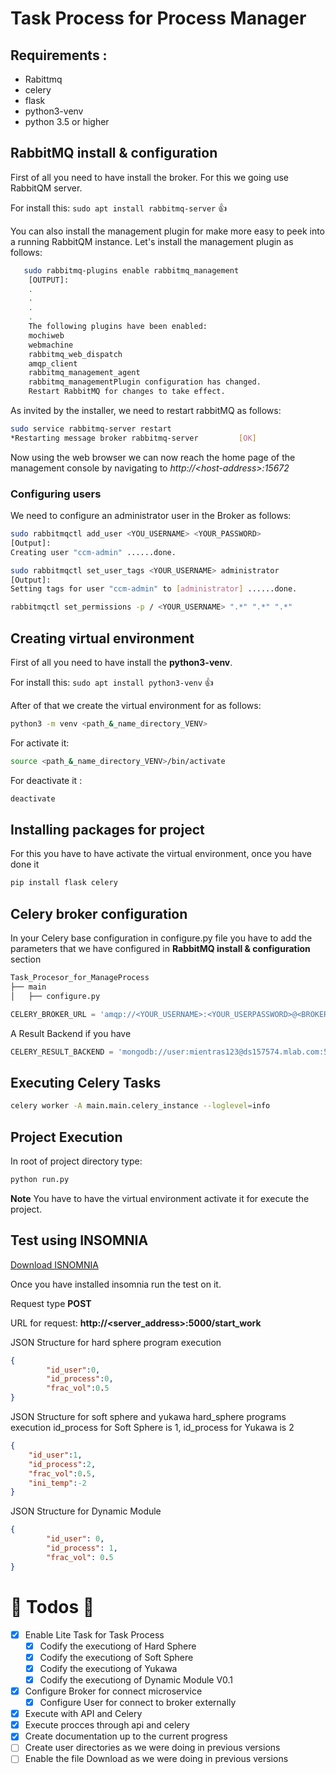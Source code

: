 # Task Process for Process Manager
## Requirements :
* Rabittmq
* celery
* flask
* python3-venv
* python 3.5 or higher

## RabbitMQ install & configuration
First of all you need to have install the broker. For this we going use RabbitQM server.

For install this: ```sudo apt install rabbitmq-server``` :+1:

You can also install the management plugin for make more easy to peek into a running RabbitQM instance. Let's install the management plugin as follows: 
```bash
   sudo rabbitmq-plugins enable rabbitmq_management
    [OUTPUT]:
    .
    .
    .
    .
    The following plugins have been enabled:  
    mochiweb  
    webmachine  
    rabbitmq_web_dispatch  
    amqp_client  
    rabbitmq_management_agent  
    rabbitmq_managementPlugin configuration has changed. 
    Restart RabbitMQ for changes to take effect.
```
As invited by the installer, we need to restart rabbitMQ as follows:
```bash
sudo service rabbitmq-server restart
*Restarting message broker rabbitmq-server         [OK]
```
Now using the web browser we can now reach the home page of the management console by navigating to *http://\<host-address\>:15672*

### Configuring users 
We need to configure an administrator user in the Broker as follows:
```bash
sudo rabbitmqctl add_user <YOU_USERNAME> <YOUR_PASSWORD>
[Output]:
Creating user "ccm-admin" ......done.

sudo rabbitmqctl set_user_tags <YOUR_USERNAME> administrator
[Output]:
Setting tags for user "ccm-admin" to [administrator] ......done.

rabbitmqctl set_permissions -p / <YOUR_USERNAME> ".*" ".*" ".*"

```

## Creating virtual environment
First of all you need to have install the **python3-venv**.

For install this: ```sudo apt install python3-venv``` :+1:

After of that we  create the virtual environment for as follows:
```bash
python3 -m venv <path_&_name_directory_VENV>
```

For activate it:
```bash
source <path_&_name_directory_VENV>/bin/activate
```

For deactivate it :
```bash
deactivate
```

## Installing packages for project 
For this you have to have activate the virtual environment, once you have done it
```bash
pip install flask celery 
```

## Celery broker configuration
In your Celery base configuration in configure.py file you have to add the parameters that we have configured in **RabbitMQ install & configuration**  section
```bash
Task_Procesor_for_ManageProcess
├── main
│   ├── configure.py
```

```python
CELERY_BROKER_URL = 'amqp://<YOUR_USERNAME>:<YOUR_USERPASSWORD>@<BROKER_SERVER_ADDRESS>:5672'
```
A Result Backend if you have
```python
CELERY_RESULT_BACKEND = 'mongodb://user:mientras123@ds157574.mlab.com:57574/connect_to_mongo'
```
## Executing Celery Tasks 
```bash
celery worker -A main.main.celery_instance --loglevel=info
```

## Project Execution
In root of project directory type: 
```bash
python run.py
```
**Note** You have to have the virtual environment activate it for execute the project.

## Test using INSOMNIA
[Download ISNOMNIA](https://insomnia.rest/download/#linux)

Once you have installed insomnia run the test on it.

Request type **POST**

URL for request: **http://<server_address>:5000/start_work**

JSON Structure for hard sphere program execution
```json
{
        "id_user":0,
        "id_process":0,
        "frac_vol":0.5
}
```
JSON Structure for soft sphere and yukawa hard_sphere programs execution id_process for Soft Sphere is 1, 
id_process for Yukawa is 2
```json
{
	"id_user":1,
	"id_process":2,
	"frac_vol":0.5,
	"ini_temp":-2	
}
```
JSON Structure for Dynamic Module
```json
{
        "id_user": 0,
        "id_process": 1,
        "frac_vol": 0.5 
}
```


#  :camel: Todos :rocket:
- [x] Enable Lite Task for Task Process
    - [X] Codify the executiong of Hard Sphere
    - [X] Codify the executiong of Soft Sphere
    - [X] Codify the executiong of Yukawa
    - [X] Codify the executiong of Dynamic Module V0.1
- [x] Configure Broker  for connect microservice 
    - [x] Configure User for connect to broker externally
- [X] Execute with API and Celery
- [X] Execute procces through api and celery
- [X] Create documentation up to the current progress
- [ ] Create user directories as we were doing  in previous versions
- [ ] Enable the file Download as we were doing  in previous versions